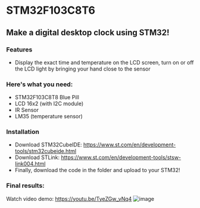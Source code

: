 # STM32F103C8T6

## Make a digital desktop clock using STM32!

### Features
- Display the exact time and temperature on the LCD screen, turn on or off the LCD light by bringing your hand close to the sensor

### Here's what you need:
- STM32F103C8T8 Blue Pill
- LCD 16x2 (with I2C module)
- IR Sensor
- LM35 (temperature sensor)

### Installation
- Download STM32CubeIDE: https://www.st.com/en/development-tools/stm32cubeide.html
- Download STLink: https://www.st.com/en/development-tools/stsw-link004.html
- Finally, download the code in the folder and upload to your STM32!

### Final results:
Watch video demo: https://youtu.be/TyeZGw_vNq4
![image](https://github.com/user-attachments/assets/88b5ed36-c0b0-455f-82a1-5d2971ad86b3)
